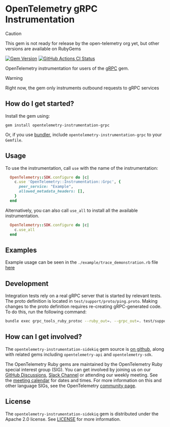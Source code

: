 # OpenTelemetry gRPC Instrumentation
> [!CAUTION]
> This gem is not ready for release by the open-telemetry org yet, but other versions are available on RubyGems

[![Gem Version](https://badge.fury.io/rb/opentelemetry-instrumentation-grpc.svg)](https://badge.fury.io/rb/opentelemetry-instrumentation-grpc)
[![GitHub Actions CI Status](https://github.com/hibachrach/opentelemetry-instrumentation-grpc/actions/workflows/main.yml/badge.svg)](https://github.com/hibachrach/opentelemetry-instrumentation-grpc/actions?query=branch%3Amain)

OpenTelemetry instrumentation for users of the [gRPC](https://github.com/grpc/grpc/tree/master/src/ruby) gem.

> [!WARNING]
> Right now, the gem only instruments outbound requests to gRPC services

## How do I get started?

Install the gem using:

```console
gem install opentelemetry-instrumentation-grpc
```

Or, if you use [bundler][bundler-home], include `opentelemetry-instrumentation-grpc` to your `Gemfile`.


## Usage

To use the instrumentation, call `use` with the name of the instrumentation:

```ruby
  OpenTelemetry::SDK.configure do |c|
    c.use 'OpenTelemetry::Instrumentation::Grpc', {
      peer_service: "Example",
      allowed_metadata_headers: [],
    }
  end
```

Alternatively, you can also call `use_all` to install all the available
instrumentation.

```ruby
  OpenTelemetry::SDK.configure do |c|
    c.use_all
  end
```

## Examples

Example usage can be seen in the `./example/trace_demonstration.rb` file [here](https://github.com/open-telemetry/opentelemetry-ruby-contrib/blob/main/instrumentation/grpc/example/trace_demonstration.rb)

## Development

Integration tests rely on a real gRPC server that is started by relevant tests. The proto definition is located in `test/support/proto/ping.proto`. Making changes to the proto definition requires re-creating gRPC-generated code. To do this, run the following command:

```sh
bundle exec grpc_tools_ruby_protoc --ruby_out=. --grpc_out=. test/support/proto/ping.proto
```

## How can I get involved?

The `opentelemetry-instrumentation-sidekiq` gem source is [on github][repo-github], along with related gems including `opentelemetry-api` and `opentelemetry-sdk`.

The OpenTelemetry Ruby gems are maintained by the OpenTelemetry Ruby special interest group (SIG). You can get involved by joining us on our [GitHub Discussions][discussions-url], [Slack Channel][slack-channel] or attending our weekly meeting. See the [meeting calendar][community-meetings] for dates and times. For more information on this and other language SIGs, see the OpenTelemetry [community page][ruby-sig].

## License

The `opentelemetry-instrumentation-sidekiq` gem is distributed under the Apache 2.0 license. See [LICENSE][license-github] for more information.

[sidekiq-home]: https://github.com/mperham/sidekiq
[bundler-home]: https://bundler.io
[repo-github]: https://github.com/open-telemetry/opentelemetry-ruby
[license-github]: https://github.com/open-telemetry/opentelemetry-ruby-contrib/blob/main/LICENSE
[ruby-sig]: https://github.com/open-telemetry/community#ruby-sig
[community-meetings]: https://github.com/open-telemetry/community#community-meetings
[slack-channel]: https://cloud-native.slack.com/archives/C01NWKKMKMY
[discussions-url]: https://github.com/open-telemetry/opentelemetry-ruby/discussions
